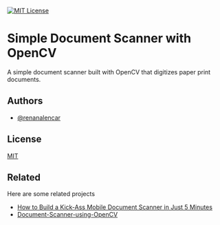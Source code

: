 
[![MIT License](https://img.shields.io/badge/License-MIT-green.svg)](https://choosealicense.com/licenses/mit/)
# Simple Document Scanner with OpenCV

A simple document scanner built with OpenCV that digitizes paper print documents.


## Authors

- [@renanalencar](https://www.github.com/renanalencar)


## License

[MIT](https://choosealicense.com/licenses/mit/)


## Related

Here are some related projects
- [How to Build a Kick-Ass Mobile Document Scanner in Just 5 Minutes](https://pyimagesearch.com/2014/09/01/build-kick-ass-mobile-document-scanner-just-5-minutes/)
- [Document-Scanner-using-OpenCV](https://github.com/sharmaji27/Document-Scanner-using-OpenCV/blob/main/b.jpg)